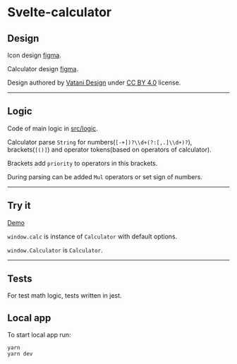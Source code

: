 # Svelte-calculator

## Design

Icon design [figma](https://www.figma.com/community/file/1010216100117517862).

Calculator design [figma](https://www.figma.com/community/file/1009473038632462536).

Design authored by [Vatani Design](https://www.figma.com/@vatani) under [CC BY 4.0](https://creativecommons.org/licenses/by/4.0/) license.

---


## Logic

Code of main logic in [src/logic](https://github.com/Kolobok12309/calculator/tree/master/src/logic).

Calculator parse `String` for numbers(`[-+])?\\d+(?:[,.]\\d+)?`), brackets(`[()]`) and operator tokens(based on operators of calculator).

Brackets add `priority` to operators in this brackets.

During parsing can be added `Mul` operators or set sign of numbers.

---

## Try it

[Demo](https://kolobok12309.github.io/calculator/)

`window.calc` is instance of `Calculator` with default options.

`window.Calculator` is `Calculator`.

---

## Tests

For test math logic, tests written in jest.

## Local app

To start local app run:
```
yarn
yarn dev
```
